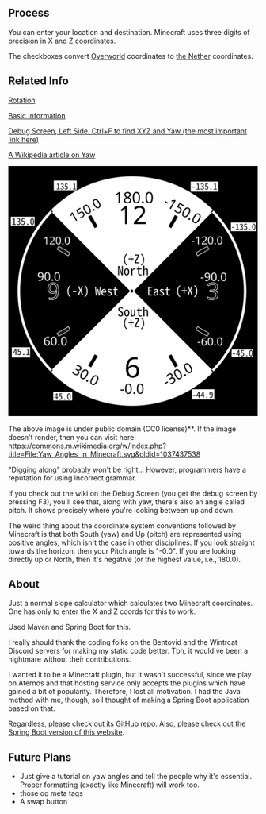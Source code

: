 ## Process

You can enter your location and destination. Minecraft uses three digits of precision in X and Z coordinates.

The checkboxes convert [Overworld](https://minecraft.wiki/w/Overworld) coordinates to [the Nether](https://minecraft.wiki/w/The_Nether) coordinates.

## Related Info

[Rotation](https://minecraft.wiki/w/Rotation)

[Basic Information](https://minecraft.wiki/w/Chunk_format/Entity/Rotation_(yaw))

[Debug Screen, Left Side. Ctrl+F to find XYZ and Yaw (the most important link here)](https://minecraft.wiki/w/Debug_screen#Left_side)

[A Wikipedia article on Yaw](https://en.wikipedia.org/wiki/Yaw_(rotation))

![A circular diagram showing yaw angles in degrees mapped to clock positions, with labelled cardinal directions (North, South, East, West) and axis notations (+X, -X, +Z, -Z).](https://github.com/FlyingSaturn/yawcalc-web/raw/refs/heads/main/yaw-angles.svg)

The above image is under public domain (CC0 license)**. If the image doesn't render, then you can visit here: https://commons.m.wikimedia.org/w/index.php?title=File:Yaw_Angles_in_Minecraft.svg&oldid=1037437538

"Digging along" probably won't be right... However, programmers have a reputation for using incorrect grammar.

If you check out the wiki on the Debug Screen (you get the debug screen by pressing F3), you'll see that, along with yaw, there's also an angle called pitch. It shows precisely where you're looking between up and down.

The weird thing about the coordinate system conventions followed by Minecraft is that both South (yaw) and Up (pitch) are represented using positive angles, which isn't the case in other disciplines. If you look straight towards the horizon, then your Pitch angle is "-0.0". If you are looking directly up or North, then it's negative (or the highest value, i.e., 180.0).

## About

Just a normal slope calculator which calculates two Minecraft coordinates. One has only to enter the X and Z coords for this to work. 

Used Maven and Spring Boot for this.

I really should thank the coding folks on the Bentovid and the Wintrcat Discord servers for making my static code better. Tbh, it would've been a nightmare without their contributions.

I wanted it to be a Minecraft plugin, but it wasn't successful, since we play on Aternos and that hosting service only accepts the plugins which have gained a bit of popularity. Therefore, I lost all motivation. I had the Java method with me, though, so I thought of making a Spring Boot application based on that.

Regardless, [please check out its GitHub repo](https://github.com/FlyingSaturn/yaw-calculator). Also, [please check out the Spring Boot version of this website](https://github.com/FlyingSaturn/yawcalc-web).



## Future Plans

- Just give a tutorial on yaw angles and tell the people why it's essential. Proper formatting (exactly like Minecraft) will work too.
- those og meta tags
- A swap button
